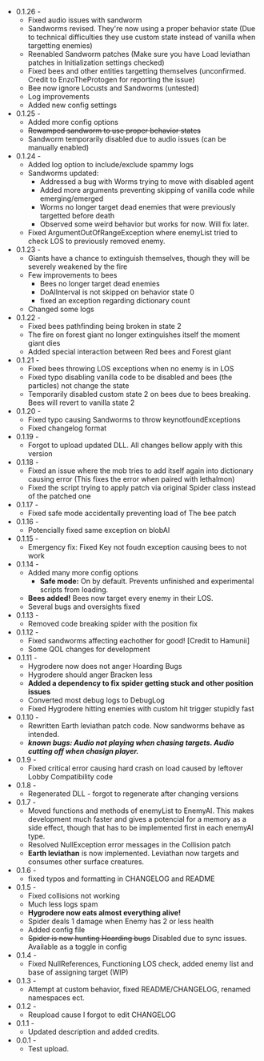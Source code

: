 - 0.1.26 - <br>
	- Fixed audio issues with sandworm
	- Sandworms revised. They're now using a proper behavior state (Due to technical difficulties they use custom state instead of vanilla when targetting enemies)
	- Reenabled Sandworm patches (Make sure you have Load leviathan patches in Initialization settings checked)
	- Fixed bees and other entities targetting themselves (unconfirmed. Credit to EnzoTheProtogen for reporting the issue)
	- Bee now ignore Locusts and Sandworms (untested)
	- Log improvements
	- Added new config settings
- 0.1.25 - <br>
	- Added more config options
	- ~~Rewamped sandworm to use proper behavior states~~
	- Sandworm temporarily disabled due to audio issues (can be manually enabled)
- 0.1.24 - <br>
	- Added log option to include/exclude spammy logs
	- Sandworms updated:
		- Addressed a bug with Worms trying to move with disabled agent
		- Added more arguments preventing skipping of vanilla code while emerging/emerged
		- Worms no longer target dead enemies that were previously targetted before death
		- Observed some weird behavior but works for now. Will fix later.
	- Fixed ArgumentOutOfRangeException where enemyList tried to check LOS to previously removed enemy.
- 0.1.23 - <br>
	- Giants have a chance to extinguish themselves, though they will be severely weakened by the fire
	- Few improvements to bees
		- Bees no longer target dead enemies
		- DoAIInterval is not skipped on behavior state 0
		- fixed an exception regarding dictionary count
	- Changed some logs
- 0.1.22 - <br>
	- Fixed bees pathfinding being broken in state 2
	- The fire on forest giant no longer extinguishes itself the moment giant dies
	- Added special interaction between Red bees and Forest giant
- 0.1.21 - <br>
	- Fixed bees throwing LOS exceptions when no enemy is in LOS
	- Fixed typo disabling vanilla code to be disabled and bees (the particles) not change the state
	- Temporarily disabled custom state 2 on bees due to bees breaking. Bees will revert to vanilla state 2
- 0.1.20 - <br>
	- Fixed typo causing Sandworms to throw keynotfoundExceptions
	- Fixed changelog format
- 0.1.19 - <br>
	- Forgot to upload updated DLL. All changes bellow apply with this version
- 0.1.18 - <br>
	- Fixed an issue where the mob tries to add itself again into dictionary causing error (This fixes the error when paired with lethalmon)
	- Fixed the script trying to apply patch via original Spider class instead of the patched one
- 0.1.17 - <br>
	- Fixed safe mode accidentally preventing load of The bee patch
- 0.1.16 - <br>
	- Potencially fixed same exception on blobAI
- 0.1.15 - <br>
	- Emergency fix: Fixed Key not foudn exception causing bees to not work  
- 0.1.14 - <br>
	- Added many more config options
		- **Safe mode:** On by default. Prevents unfinished and experimental scripts from loading.
	- **Bees added!** Bees now target every enemy in their LOS.
	- Several bugs and oversights fixed
 - 0.1.13 - <br>
	- Removed code breaking spider with the position fix
 - 0.1.12 - <br>
	- Fixed sandworms affecting eachother for good! [Credit to Hamunii]
	- Some QOL changes for development
- 0.1.11 - <br>
	- Hygrodere now does not anger Hoarding Bugs
	- Hygrodere should anger Bracken less
	- **Added a dependency to fix spider getting stuck and other position issues**
	- Converted most debug logs to DebugLog
	- Fixed Hygrodere hitting enemies with custom hit trigger stupidly fast
- 0.1.10 - <br>
	- Rewritten Earth leviathan patch code. Now sandworms behave as intended.
	- ***known bugs: Audio not playing when chasing targets. Audio cutting off when chasign player.***
- 0.1.9 - <br>
	- Fixed critical error causing hard crash on load caused by leftover Lobby Compatibility code
- 0.1.8 - <br>
	- Regenerated DLL - forgot to regenerate after changing versions
- 0.1.7 - <br>
	- Moved functions and methods of enemyList to EnemyAI. This makes development much faster and gives a potencial for a memory as a side effect, though that has to be implemented first in each enemyAI type.
	- Resolved NullException error messages in the Collision patch
	- **Earth leviathan** is now implemented. Leviathan now targets and consumes other surface creatures.
- 0.1.6 - <br>
	- fixed typos and formatting in CHANGELOG and README
- 0.1.5 - <br>
	- Fixed collisions not working
	- Much less logs spam
	- **Hygrodere now eats almost everything alive!**
	- Spider deals 1 damage when Enemy has 2 or less health
	- Added config file
	- ~~Spider is now hunting Hoarding bugs~~ Disabled due to sync issues. Available as a toggle in config
- 0.1.4 - <br>
	- Fixed NullReferences, Functioning LOS check, added enemy list and base of assigning target (WIP)
- 0.1.3 - <br>
	- Attempt at custom behavior, fixed README/CHANGELOG, renamed namespaces ect.
- 0.1.2 - <br>
	- Reupload cause I forgot to edit CHANGELOG
- 0.1.1 - <br>
	- Updated description and added credits.
- 0.0.1 - <br>
	- Test upload.
